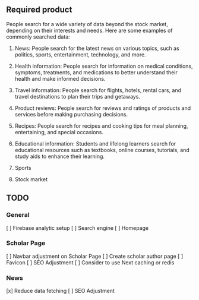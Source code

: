 ## Required product

People search for a wide variety of data beyond the stock market, depending on their interests and needs. Here are some examples of commonly searched data:

1. News: People search for the latest news on various topics, such as politics, sports, entertainment, technology, and more.

2. Health information: People search for information on medical conditions, symptoms, treatments, and medications to better understand their health and make informed decisions.

3. Travel information: People search for flights, hotels, rental cars, and travel destinations to plan their trips and getaways.

4. Product reviews: People search for reviews and ratings of products and services before making purchasing decisions.

5. Recipes: People search for recipes and cooking tips for meal planning, entertaining, and special occasions.

6. Educational information: Students and lifelong learners search for educational resources such as textbooks, online courses, tutorials, and study aids to enhance their learning.

7. Sports
8. Stock market

## TODO

### General

[ ] Firebase analytic setup
[ ] Search engine
[ ] Homepage

### Scholar Page

[ ] Navbar adjustment on Scholar Page
[ ] Create scholar author page
[ ] Favicon
[ ] SEO Adjustment
[ ] Consider to use Next caching or redis

### News

[x] Reduce data fetching
[ ] SEO Adjustment
